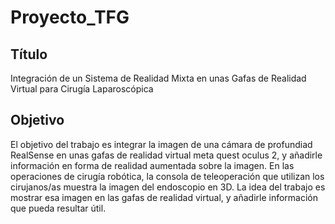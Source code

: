 # Proyecto_TFG
## Título ##
Integración de un Sistema de Realidad Mixta en unas Gafas de Realidad Virtual para Cirugía Laparoscópica

## Objetivo ##
El objetivo del trabajo es integrar la imagen de una cámara de profundiad RealSense en unas gafas de realidad virtual meta quest oculus 2, y añadirle información en forma de realidad aumentada sobre la imagen. En las operaciones de cirugía robótica, la consola de teleoperación que utilizan los cirujanos/as muestra la imagen del endoscopio en 3D. La idea del trabajo es mostrar esa imagen en las gafas de realidad virtual, y añadirle información que pueda resultar útil.
